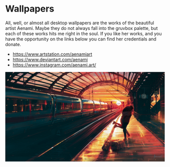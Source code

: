 # Wallpapers

All, well, or almost all desktop wallpapers are the works of the beautiful
artist Aenami. Maybe they do not always fall into the gruvbox palette, but
each of these works hits me right in the soul. If you like her works, and
you have the opportunity on the links below you can find her credentials
and donate.

- <https://www.artstation.com/aenamiart>
- <https://www.deviantart.com/aenami>
- <https://www.instagram.com/aenami.art/>

![At Last](../at-last.jpg "At last")
